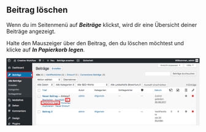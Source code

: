 ## Beitrag löschen

Wenn du im Seitenmenü auf _**Beiträge**_ klickst, wird dir eine Übersicht deiner Beiträge angezeigt.

Halte den Mauszeiger über den Beitrag, den du löschen möchtest und klicke auf _**In Papierkorb legen**_.

![image](./assets/delete.jpg)
